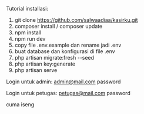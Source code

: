Tutorial installasi:

1. git clone https://github.com/salwaadiaa/kasirku.git
2. composer install / composer update
3. npm install 
4. npm run dev
5. copy file .env.example dan rename jadi .env
6. buat database dan konfigurasi di file .env
7. php artisan migrate:fresh --seed
8. php artisan key:generate
9. php artisan serve

Login untuk admin:
admin@mail.com
password

Login untuk petugas:
petugas@mail.com
password

cuma iseng 


